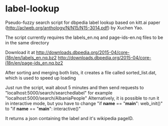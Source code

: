 # label-lookup

Pseudo-fuzzy search script for dbpedia label lookup based on 
kitt.ai paper (http://aclweb.org/anthology/N/N15/N15-3014.pdf) by Xuchen Yao.

The script currently requires the labels_en.nq and page-ids-en.nq files to be in the same directory

Download it at  http://downloads.dbpedia.org/2015-04/core-i18n/en/labels_en.nq.bz2
				http://downloads.dbpedia.org/2015-04/core-i18n/en/page-ids_en.nq.bz2

After sorting and merging both lists, it creates a file called sorted_list.dat, which is used
to speed up loading

Just run the script, wait about 5 minutes and then send requests to 
"localhost:5000/search/searchedlabel"
for example "localhost:5000/search/AlbaniaPeople"
Alternatively, it is possible to run it in interactive mode, but you have
to change "if __name__ == "__main__": web_init()" to 
"if __name__ == "__main__": interactive()"

It returns a json containing the label and it's wikipedia pageID.

